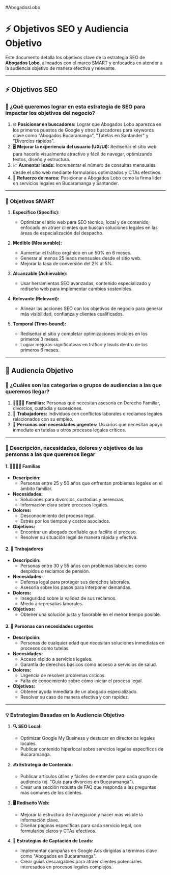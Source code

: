 
#AbogadosLobo 
# ⚡️ **Objetivos SEO y Audiencia Objetivo**

Este documento detalla los objetivos clave de la estrategia SEO de **Abogados Lobo**, alineados con el marco SMART y enfocados en atender a la audiencia objetivo de manera efectiva y relevante.

---

## ⚡️ **Objetivos SEO**

### **🎯 ¿Qué queremos lograr en esta estrategia de SEO para impactar los objetivos del negocio?**

1. 🌐 **Posicionar en buscadores:** Lograr que Abogados Lobo aparezca en los primeros puestos de Google y otros buscadores para keywords clave como "Abogados Bucaramanga", "Tutelas en Santander" y "Divorcios rápidos".
2. 🖥️ **Mejorar la experiencia del usuario (UX/UI):** Rediseñar el sitio web para hacerlo visualmente atractivo y fácil de navegar, optimizando textos, diseño y estructura.
3. 📈 **Aumentar leads:** Incrementar el número de consultas mensuales desde el sitio web mediante formularios optimizados y CTAs efectivos.
4. 🚀 **Refuerzo de marca:** Posicionar a Abogados Lobo como la firma líder en servicios legales en Bucaramanga y Santander.

---

### **🔧 Objetivos SMART**

1. **Específico (Specific):**
    
    - Optimizar el sitio web para SEO técnico, local y de contenido, enfocado en atraer clientes que buscan soluciones legales en las áreas de especialización del despacho.
2. **Medible (Measurable):**
    
    - Aumentar el tráfico orgánico en un 50% en 6 meses.
    - Generar al menos 25 leads mensuales desde el sitio web.
    - Mejorar la tasa de conversión del 2% al 5%.
3. **Alcanzable (Achievable):**
    
    - Usar herramientas SEO avanzadas, contenido especializado y rediseño web para implementar cambios sostenibles.
4. **Relevante (Relevant):**
    
    - Alinear las acciones SEO con los objetivos de negocio para generar más visibilidad, confianza y clientes cualificados.
5. **Temporal (Time-bound):**
    
    - Rediseñar el sitio y completar optimizaciones iniciales en los primeros 3 meses.
    - Lograr mejoras significativas en tráfico y leads dentro de los primeros 6 meses.

---

## 🙆 **Audiencia Objetivo**

### **👥 ¿Cuáles son las categorías o grupos de audiencias a las que queremos llegar?**

1. 👨‍👩‍👧‍👦 **Familias:** Personas que necesitan asesoría en Derecho Familiar, divorcios, custodia y sucesiones.
2. 💼 **Trabajadores:** Individuos con conflictos laborales o reclamos legales relacionados con su empleo.
3. 🚨 **Personas con necesidades urgentes:** Usuarios que necesitan apoyo inmediato en tutelas u otros procesos legales críticos.

---

### **📝 Descripción, necesidades, dolores y objetivos de las personas a las que queremos llegar**

#### **1. 👨‍👩‍👧‍👦 Familias**

- **Descripción:**
    - Personas entre 25 y 50 años que enfrentan problemas legales en el ámbito familiar.
- **Necesidades:**
    - Soluciones para divorcios, custodias y herencias.
    - Información clara sobre procesos legales.
- **Dolores:**
    - Desconocimiento del proceso legal.
    - Estrés por los tiempos y costos asociados.
- **Objetivos:**
    - Encontrar un abogado confiable que facilite el proceso.
    - Resolver su situación legal de manera rápida y efectiva.

#### **2. 💼 Trabajadores**

- **Descripción:**
    - Personas entre 30 y 55 años con problemas laborales como despidos o reclamos de pensión.
- **Necesidades:**
    - Defensa legal para proteger sus derechos laborales.
    - Asesoría sobre los pasos para interponer demandas.
- **Dolores:**
    - Inseguridad sobre la validez de sus reclamos.
    - Miedo a represalias laborales.
- **Objetivos:**
    - Obtener una solución justa y favorable en el menor tiempo posible.

#### **3. 🚨 Personas con necesidades urgentes**

- **Descripción:**
    - Personas de cualquier edad que necesitan soluciones inmediatas en procesos como tutelas.
- **Necesidades:**
    - Acceso rápido a servicios legales.
    - Garantía de derechos básicos como acceso a servicios de salud.
- **Dolores:**
    - Urgencia de resolver problemas críticos.
    - Falta de conocimiento sobre cómo iniciar el proceso legal.
- **Objetivos:**
    - Obtener ayuda inmediata de un abogado especializado.
    - Resolver su caso de manera efectiva y con rapidez.

---

### **💡 Estrategias Basadas en la Audiencia Objetivo**

1. **🔍 SEO Local:**
    
    - Optimizar Google My Business y destacar en directorios legales locales.
    - Publicar contenido hiperlocal sobre servicios legales específicos de Bucaramanga.
2. **✍️ Estrategia de Contenido:**
    
    - Publicar artículos útiles y fáciles de entender para cada grupo de audiencia (ej. "Guía para divorcios en Bucaramanga").
    - Crear una sección robusta de FAQ que responda a las preguntas más comunes de los clientes.
3. **🖥️ Rediseño Web:**
    
    - Mejorar la estructura de navegación y hacer más visible la información clave.
    - Diseñar páginas específicas para cada servicio legal, con formularios claros y CTAs efectivos.
4. **📣 Estrategias de Captación de Leads:**
    
    - Implementar campañas en Google Ads dirigidas a términos clave como "Abogados en Bucaramanga".
    - Crear guías descargables para atraer clientes potenciales interesados en procesos legales complejos.